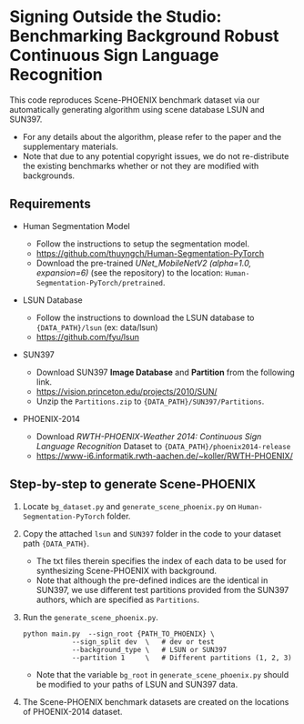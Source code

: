 # Signing Outside the Studio: Benchmarking Background Robust Continuous Sign Language Recognition

This code reproduces Scene-PHOENIX benchmark dataset via our automatically generating algorithm using scene database LSUN and SUN397.
- For any details about the algorithm, please refer to the paper and the supplementary materials. 
- Note that due to any potential copyright issues, we do not re-distribute the existing benchmarks whether or not they are modified with backgrounds. 


## Requirements
- Human Segmentation Model
    - Follow the instructions to setup the segmentation model.
    - https://github.com/thuyngch/Human-Segmentation-PyTorch
    - Download the pre-trained *UNet_MobileNetV2 (alpha=1.0, expansion=6)*  (see the repository) to the location:  `Human-Segmentation-PyTorch/pretrained`.

- LSUN Database
    - Follow the instructions to download the LSUN database to `{DATA_PATH}/lsun` (ex: data/lsun)
    - https://github.com/fyu/lsun

- SUN397
    - Download SUN397 **Image Database** and **Partition** from the following link.
    - https://vision.princeton.edu/projects/2010/SUN/
    - Unzip the `Partitions.zip` to `{DATA_PATH}/SUN397/Partitions`.

- PHOENIX-2014
    - Download *RWTH-PHOENIX-Weather 2014: Continuous Sign Language Recognition* Dataset to `{DATA_PATH}/phoenix2014-release`
    - https://www-i6.informatik.rwth-aachen.de/~koller/RWTH-PHOENIX/


## Step-by-step to generate Scene-PHOENIX
1. Locate `bg_dataset.py` and `generate_scene_phoenix.py` on `Human-Segmentation-PyTorch` folder.
2. Copy the attached `lsun` and `SUN397` folder in the code to your dataset path `{DATA_PATH}`.
    - The txt files therein specifies the index of each data to be used for synthesizing Scene-PHOENIX with background. 
    - Note that although the pre-defined indices are the identical in SUN397, we use different test partitions provided from the SUN397 authors, which are specified as `Partitions`. 

3. Run the `generate_scene_phoenix.py`.
    ```
    python main.py  --sign_root {PATH_TO_PHOENIX} \
                --sign_split dev  \   # dev or test
                --background_type \   # LSUN or SUN397
                --partition 1     \   # Different partitions (1, 2, 3)
    ```

    - Note that the variable `bg_root` in `generate_scene_phoenix.py` should be modified to your paths of LSUN and SUN397 data.

4. The Scene-PHOENIX benchmark datasets are created on the locations of PHOENIX-2014 dataset.
